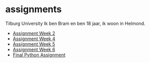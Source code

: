 # assignments
Tilburg University
Ik ben Bram en ben 18 jaar, ik woon in Helmond.

- [Assignment Week 2](https://github.com/bramprinsen/assignments/blob/master/Assignment_week_2-2.ipynb)
- [Assignment Week 4](https://github.com/bramprinsen/assignments/blob/master/Assignment_week_4.ipynb)
- [Assignment Week 5](https://github.com/bramprinsen/assignments/blob/master/Assignment_week_5.ipynb)
- [Assignment Week 6](https://github.com/bramprinsen/assignments/blob/master/assignment4.ipynb)
- [Final Python Assignment](https://github.com/bramprinsen/assignments/blob/master/Final_Assignment_Python_1_students.ipynb)
